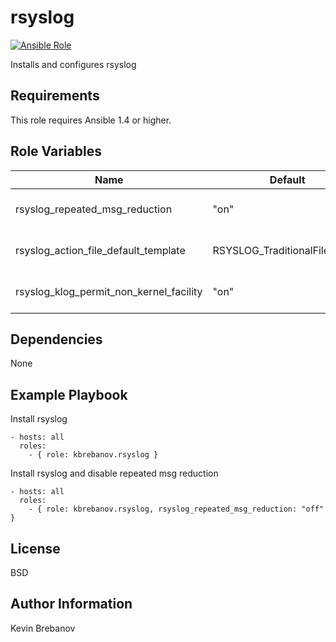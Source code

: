 rsyslog
=======

[![Ansible Role](https://img.shields.io/ansible/role/3392.svg)](https://galaxy.ansible.com/list#/roles/3392)

Installs and configures rsyslog

Requirements
------------

This role requires Ansible 1.4 or higher.

Role Variables
--------------

| Name                                    | Default                       | Description                                   |
|-----------------------------------------|-------------------------------|-----------------------------------------------|
| rsyslog_repeated_msg_reduction          | "on"                          | Enable/disable repeated msg redution          |
| rsyslog_action_file_default_template    | RSYSLOG_TraditionalFileFormat | Action file default template                  |
| rsyslog_klog_permit_non_kernel_facility | "on"                          | Enable/disable logging of non kernel facility |

Dependencies
------------

None

Example Playbook
----------------

Install rsyslog
```
- hosts: all
  roles:
    - { role: kbrebanov.rsyslog }
```

Install rsyslog and disable repeated msg reduction
```
- hosts: all
  roles:
    - { role: kbrebanov.rsyslog, rsyslog_repeated_msg_reduction: "off" }
```

License
-------

BSD

Author Information
------------------

Kevin Brebanov
